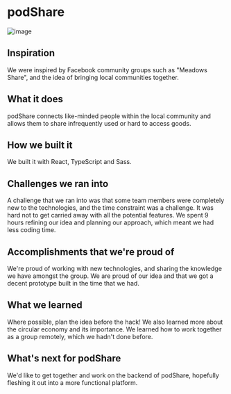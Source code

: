 # podShare #
![image](https://user-images.githubusercontent.com/47303250/115156237-278e7080-a07b-11eb-9712-279656499fd8.png)


## Inspiration ##
We were inspired by Facebook community groups such as "Meadows Share", and the idea of bringing local communities together.

## What it does ##
podShare connects like-minded people within the local community and allows them to share infrequently used or hard to access goods.

## How we built it ##
We built it with React, TypeScript and Sass.

## Challenges we ran into ##
A challenge that we ran into was that some team members were completely new to the technologies, and the time constraint was a challenge. It was hard not to get carried away with all the potential features. We spent 9 hours refining our idea and planning our approach, which meant we had less coding time.

## Accomplishments that we're proud of ##
We're proud of working with new technologies, and sharing the knowledge we have amongst the group. We are proud of our idea and that we got a decent prototype built in the time that we had.

## What we learned ##
Where possible, plan the idea before the hack! We also learned more about the circular economy and its importance. We learned how to work together as a group remotely, which we hadn't done before.

## What's next for podShare ##
We'd like to get together and work on the backend of podShare, hopefully fleshing it out into a more functional platform.
